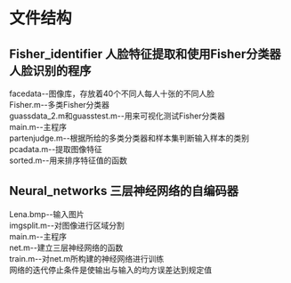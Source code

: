 # 文件结构
## Fisher_identifier 人脸特征提取和使用Fisher分类器人脸识别的程序
facedata--图像库，存放着40个不同人每人十张的不同人脸  
Fisher.m--多类Fisher分类器  
guassdata_2.m和guasstest.m--用来可视化测试Fisher分类器  
main.m--主程序  
partenjudge.m--根据所给的多类分类器和样本集判断输入样本的类别  
pcadata.m--提取图像特征  
sorted.m--用来排序特征值的函数
## Neural_networks 三层神经网络的自编码器
Lena.bmp--输入图片  
imgsplit.m--对图像进行区域分割  
main.m--主程序  
net.m--建立三层神经网络的函数  
train.m--对net.m所构建的神经网络进行训练  
网络的迭代停止条件是使输出与输入的均方误差达到规定值
